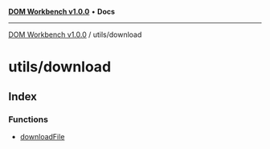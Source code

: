 [**DOM Workbench v1.0.0**](../../README.md) • **Docs**

***

[DOM Workbench v1.0.0](../../modules.md) / utils/download

# utils/download

## Index

### Functions

- [downloadFile](functions/downloadFile.md)
